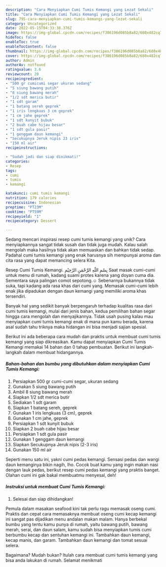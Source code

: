 ```yaml
---
description: "Cara Menyiapkan Cumi Tumis Kemangi yang Lezat Sekali"
title: "Cara Menyiapkan Cumi Tumis Kemangi yang Lezat Sekali"
slug: 795-cara-menyiapkan-cumi-tumis-kemangi-yang-lezat-sekali
category: Uncategorized
date: 2022-05-15T04:33:38.376Z
image: https://img-global.cpcdn.com/recipes/f386196d085b8a82/680x482cq70/cumi-tumis-kemangi-foto-resep-utama.jpg
hideToc: false
enableToc: true
enableTocContent: false
thumbnail: https://img-global.cpcdn.com/recipes/f386196d085b8a82/680x482cq70/cumi-tumis-kemangi-foto-resep-utama.jpg
cover: https://img-global.cpcdn.com/recipes/f386196d085b8a82/680x482cq70/cumi-tumis-kemangi-foto-resep-utama.jpg
author: Admin
authorAv: notfound
ratingvalue: 3.6
reviewcount: 20
recipeingredient:
- "500 gr cumicumi segar ukuran sedang"
- "5 siung bawang putih"
- "8 siung bawang merah"
- "1/2 sdt merica butir"
- "1 sdt garam"
- "1 batang sereh geprek"
- "1 iris lengkuas 3 cm geprek"
- "1 cm jahe geprek"
- "1 sdt kunyit bubuk"
- "2 buah cabe hijau besar"
- "1 sdt gula pasir"
- "1 genggam daun kemangi"
- "Secukupnya Jeruk nipis 23 iris"
- "150 ml air"
recipeinstructions:

- "Sudah jadi dan siap dinikmati!"
categories:
- Resep
tags:
- cumi
- tumis
- kemangi

katakunci: cumi tumis kemangi 
nutrition: 179 calories
recipecuisine: Indonesian
preptime: "PT23M"
cooktime: "PT59M"
recipeyield: "1"
recipecategory: Dessert

---
```





Sedang mencari inspirasi resep cumi tumis kemangi yang unik? Cara menyiapkannya sangat tidak susah dan tidak juga mudah. Kalau salah mengolah maka hasilnya tidak akan memuaskan dan bahkan tidak sedap. Padahal cumi tumis kemangi yang enak harusnya sih mempunyai aroma dan cita rasa yang dapat memancing selera Kita.





Resep Cumi Tumis Kemangi. بِسْمِ اللّهِ الرَّحْمَنِ الرَّحِيْمِ Saat masak cumi-cumi untuk menu di rumah, kadang suami protes karena yang doyan cuma dia. Sementara saya palingan comot sepotong.☺️ Sebenarnya bukannya tidak suka, tapi kadang ada rasa khas dari cumi yang. Memasak cumi-cumi lebih enak jika dipadukan dengan daun kemangi yang memiliki aroma khas tersendiri.

Banyak hal yang sedikit banyak berpengaruh terhadap kualitas rasa dari cumi tumis kemangi, mulai dari jenis bahan, kedua pemilihan bahan segar hingga cara mengolah dan menyajikannya. Tidak usah pusing kalau mau menyiapkan cumi tumis kemangi enak di mana pun kamu berada, karena asal sudah tahu triknya maka hidangan ini bisa menjadi sajian spesial.






Berikut ini ada beberapa cara mudah dan praktis untuk membuat cumi tumis kemangi yang siap dikreasikan. Kamu dapat menyiapkan Cumi Tumis Kemangi memakai 14 bahan dan 0 tahap pembuatan. Berikut ini langkah-langkah dalam membuat hidangannya.

<!--inarticleads1-->

##### Bahan-bahan dan bumbu yang dibutuhkan dalam menyiapkan Cumi Tumis Kemangi:

1. Persiapkan 500 gr cumi-cumi segar, ukuran sedang
1. Gunakan 5 siung bawang putih
1. Ambil 8 siung bawang merah
1. Siapkan 1/2 sdt merica butir
1. Sediakan 1 sdt garam
1. Siapkan 1 batang sereh, geprek
1. Gunakan 1 iris lengkuas (3 cm), geprek
1. Gunakan 1 cm jahe, geprek
1. Persiapkan 1 sdt kunyit bubuk
1. Siapkan 2 buah cabe hijau besar
1. Persiapkan 1 sdt gula pasir
1. Gunakan 1 genggam daun kemangi
1. Siapkan Secukupnya Jeruk nipis (2-3 iris)
1. Gunakan 150 ml air


Seperti menu satu ini, yakni cumi pedas kemangi. Sensasi pedas dan wangi daun kemanginya bikin nagih, lho. Cocok buat kamu yang ingin makan nasi dengan lauk pedas, berikut resep cumi pedas kemangi yang praktis banget. Olahan cumi ini gak bakal membuatmu menyesal, deh! 

<!--inarticleads2-->

##### Instruksi untuk membuat Cumi Tumis Kemangi:


1. Selesai dan siap dihidangkan!

Pemula dalam masakan seafood kini tak perlu ragu memasak oseng cumi. Praktis dan cepat cara memasaknya membuat oseng cumi kecap kemangi ini sangat pas dijadikan menu andalan makan malam. Hanya berbekal bumbu yang tentu kamu punya di rumah, yaitu bawang putih, bawang merah, serai, dan daun salam, kamu sudah bisa menyiapkan tumis cumi berbumbu kecap dan sentuhan kemangi ini. Tambahkan daun kemangi, kecap manis, dan garam. Tambahkan daun kemangi dan tomat sesuai selera. 

Bagaimana? Mudah bukan? Itulah cara membuat cumi tumis kemangi yang bisa anda lakukan di rumah. Selamat menikmati
